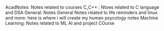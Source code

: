 AcadNotes: Notes related to courses 
C_C++ : Ntoes related to C language and DSA
General: Notes General Notes related to life reminders and  linux and more:
        here is where i will create my human psycology notes
Machine Learning: Notes related to ML AI and project COurse

